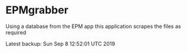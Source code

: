 # EPMgrabber
Using a database from the EPM app this application scrapes the files as required


Latest backup: Sun Sep 8 12:52:01 UTC 2019
